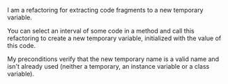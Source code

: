 I am a refactoring for extracting code fragments to a new temporary variable. 

You can select an interval of some code in a method and call this refactoring to create a new temporary variable, initialized with the value of this code.

My preconditions verify that the new temporary name is a valid name and isn't already used (neither a temporary, an instance variable or a class variable).